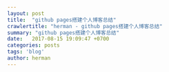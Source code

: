 ```yaml
---
layout: post
title:  "github pages搭建个人博客总结"
crawlertitle: "herman - github pages搭建个人博客总结"
summary: "github pages搭建个人博客总结"
date:   2017-08-15 19:09:47 +0700
categories: posts
tags: 'blog'
author: herman
---
```

